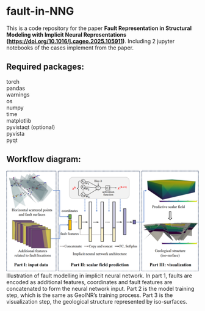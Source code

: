 # fault-in-NNG

This is a code repository for the paper **Fault Representation in Structural Modeling with Implicit Neural Representations (https://doi.org/10.1016/j.cageo.2025.105911)**. Including 2 jupyter notebooks of the cases implement from the paper.

## Required packages:  
torch  
pandas  
warnings  
os  
numpy  
time  
matplotlib  
pyvistaqt (optional)  
pyvista  
pyqt

## Workflow diagram: 
![image](https://github.com/Keven-Gao/fault-in-NNG/blob/main/workflow.png)
Illustration of fault modelling in implicit neural network. In part 1, faults are encoded as additional features, coordinates and fault features are concatenated to form the neural network input. Part 2 is the model training step, which is the same as GeoINR’s training process. Part 3 is the visualization step, the geological structure represented by iso-surfaces.
